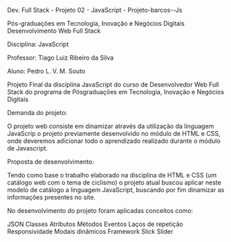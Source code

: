 Dev. Full Stack - Projeto 02 - JavaScript - Projeto-barcos--Js

Pós-graduações em Tecnologia, Inovação e Negócios Digitais Desenvolvimento Web Full Stack

Disciplina: JavaScript

Professor: Tiago Luiz Ribeiro da Silva

Aluno: Pedro L. V. M. Souto

Projeto Final da disciplina JavaScript do curso de Desenvolvedor Web Full Stack do programa de Pósgraduações em Tecnologia, Inovação e Negócios Digitais

Demanda do projeto:

O projeto web consiste em dinamizar através da utilização da linguagem JavaScrip o projeto previamente desenvolvido no módulo de HTML e CSS, onde deveremos adicionar todo o aprendizado realizado durante o módulo de Javascript.

Proposta de desenvolvimento:

Tendo como base o trabalho elaborado na disciplina de HTML e CSS (um catálogo web com o tema de ciclismo) o projeto atual buscou aplicar neste modelo de catálogo a linguagem JavaScript, buscando por fim dinamizar as informações presentes no site.

No desenvolvimento do projeto foram aplicadas conceitos como:

JSON
Classes
Atributos
Métodos
Eventos
Laços de repetição
Responsividade
Modais dinâmicos
Framework Slick Slider
